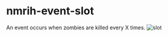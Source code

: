 # nmrih-event-slot
An event occurs when zombies are killed every X times.
![slot](https://user-images.githubusercontent.com/99607837/153771741-3a4284f1-fcf1-4ea3-9e99-996fbe73f9cf.png)
